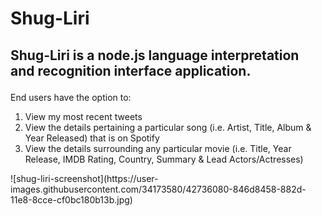 # Shug-Liri

<h2>

Shug-Liri is a node.js language interpretation and recognition interface application.
</h2>

<p>

End users have the option to:

1. View my most recent tweets
2. View the details pertaining a particular song (i.e. Artist, Title, Album & Year Released) that is on Spotify
3. View the details surrounding any particular movie (i.e. Title, Year Release, IMDB Rating, Country, Summary & Lead Actors/Actresses)

</p>
![shug-liri-screenshot](https://user-images.githubusercontent.com/34173580/42736080-846d8458-882d-11e8-8cce-cf0bc180b13b.jpg)